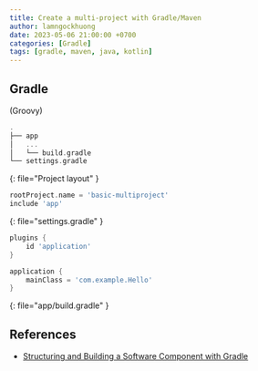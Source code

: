 ```yaml
---
title: Create a multi-project with Gradle/Maven
author: lamngockhuong
date: 2023-05-06 21:00:00 +0700
categories: [Gradle]
tags: [gradle, maven, java, kotlin]
---
```

## Gradle

(Groovy)

```gradle
.
├── app
│   ...
│   └── build.gradle
└── settings.gradle
```
{: file="Project layout" }


```gradle
rootProject.name = 'basic-multiproject'
include 'app'
```
{: file="settings.gradle" }

```gradle
plugins {
    id 'application'
}

application {
    mainClass = 'com.example.Hello'
}
```
{: file="app/build.gradle" }

## References

+ [Structuring and Building a Software Component with Gradle](https://docs.gradle.org/current/userguide/multi_project_builds.html)
